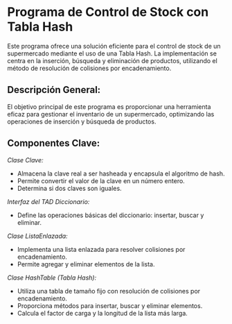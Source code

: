# Programa de Control de Stock con Tabla Hash
Este programa ofrece una solución eficiente para el control de stock de un supermercado mediante el uso de una Tabla Hash. La implementación se centra en la inserción, búsqueda y eliminación de productos, utilizando el método de resolución de colisiones por encadenamiento.

## Descripción General:
El objetivo principal de este programa es proporcionar una herramienta eficaz para gestionar el inventario de un supermercado, optimizando las operaciones de inserción y búsqueda de productos.

## Componentes Clave:
*Clase Clave:*
- Almacena la clave real a ser hasheada y encapsula el algoritmo de hash.
- Permite convertir el valor de la clave en un número entero.
- Determina si dos claves son iguales.

*Interfaz del TAD Diccionario:*
- Define las operaciones básicas del diccionario: insertar, buscar y eliminar.

*Clase ListaEnlazada:*
- Implementa una lista enlazada para resolver colisiones por encadenamiento.
- Permite agregar y eliminar elementos de la lista.

*Clase HashTable (Tabla Hash):*
- Utiliza una tabla de tamaño fijo con resolución de colisiones por encadenamiento.
- Proporciona métodos para insertar, buscar y eliminar elementos.
- Calcula el factor de carga y la longitud de la lista más larga.
